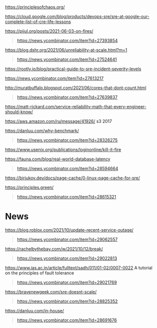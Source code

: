 https://principlesofchaos.org/

https://cloud.google.com/blog/products/devops-sre/sre-at-google-our-complete-list-of-cre-life-lessons

https://pijul.org/posts/2021-06-03-on-fires/
> https://news.ycombinator.com/item?id=27393854

https://blog.dshr.org/2021/06/unreliability-at-scale.html?m=1
> https://news.ycombinator.com/item?id=27524641

https://rootly.io/blog/practical-guide-to-sre-incident-severity-levels

https://news.ycombinator.com/item?id=27613217

http://muratbuffalo.blogspot.com/2021/06/cores-that-dont-count.html
> https://news.ycombinator.com/item?id=27639837

https://matt-rickard.com/service-reliability-math-that-every-engineer-should-know/

https://aws.amazon.com/ru/message/41926/ s3 2017

https://danluu.com/why-benchmark/
> https://news.ycombinator.com/item?id=28326275

https://www.usenix.org/publications/loginonline/kill-it-fire

https://fauna.com/blog/real-world-database-latency
> https://news.ycombinator.com/item?id=28594664

https://biriukov.dev/docs/page-cache/0-linux-page-cache-for-sre/

https://principles.green/
> https://news.ycombinator.com/item?id=28615321

# News
https://blog.roblox.com/2021/10/update-recent-service-outage/
> https://news.ycombinator.com/item?id=29062557 

https://rachelbythebay.com/w/2021/10/12/break/
> https://news.ycombinator.com/item?id=29022813

https://www.ias.ac.in/article/fulltext/sadh/011/01-02/0007-0022 A tutorial on the principles of fault tolerance
> https://news.ycombinator.com/item?id=29021769

https://bravenewgeek.com/sre-doesnt-scale/
> https://news.ycombinator.com/item?id=28825352

https://danluu.com/in-house/
> https://news.ycombinator.com/item?id=28691676